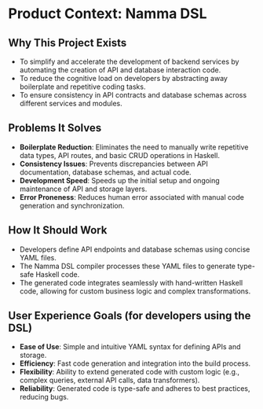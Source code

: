 # Product Context: Namma DSL

## Why This Project Exists
- To simplify and accelerate the development of backend services by automating the creation of API and database interaction code.
- To reduce the cognitive load on developers by abstracting away boilerplate and repetitive coding tasks.
- To ensure consistency in API contracts and database schemas across different services and modules.

## Problems It Solves
- **Boilerplate Reduction**: Eliminates the need to manually write repetitive data types, API routes, and basic CRUD operations in Haskell.
- **Consistency Issues**: Prevents discrepancies between API documentation, database schemas, and actual code.
- **Development Speed**: Speeds up the initial setup and ongoing maintenance of API and storage layers.
- **Error Proneness**: Reduces human error associated with manual code generation and synchronization.

## How It Should Work
- Developers define API endpoints and database schemas using concise YAML files.
- The Namma DSL compiler processes these YAML files to generate type-safe Haskell code.
- The generated code integrates seamlessly with hand-written Haskell code, allowing for custom business logic and complex transformations.

## User Experience Goals (for developers using the DSL)
- **Ease of Use**: Simple and intuitive YAML syntax for defining APIs and storage.
- **Efficiency**: Fast code generation and integration into the build process.
- **Flexibility**: Ability to extend generated code with custom logic (e.g., complex queries, external API calls, data transformers).
- **Reliability**: Generated code is type-safe and adheres to best practices, reducing bugs.
